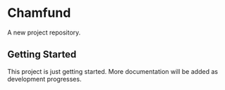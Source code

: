 # Chamfund

A new project repository.

## Getting Started

This project is just getting started. More documentation will be added as development progresses.